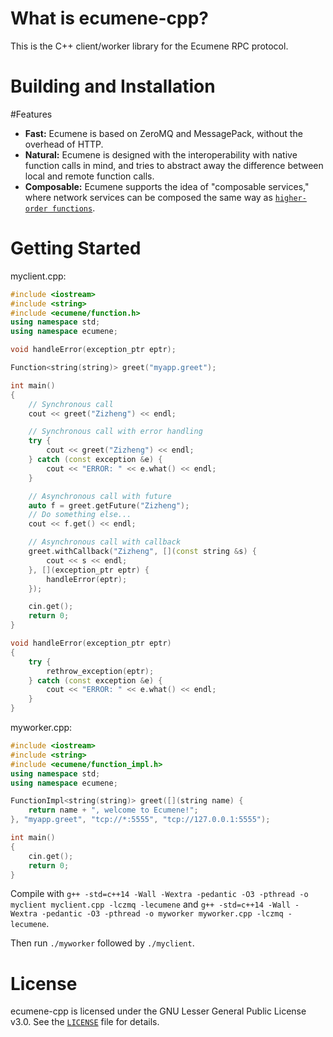 # What is ecumene-cpp?
This is the C++ client/worker library for the Ecumene RPC protocol.

# Building and Installation

#Features
* **Fast:** Ecumene is based on ZeroMQ and MessagePack, without the overhead of HTTP.
* **Natural:** Ecumene is designed with the interoperability with native function calls in mind, and tries to abstract away the difference between local and remote function calls.
* **Composable:** Ecumene supports the idea of "composable services," where network services can be composed the same way as [`higher-order functions`](https://www.wikiwand.com/en/Higher-order_function).

# Getting Started
myclient.cpp:
```c++
#include <iostream>
#include <string>
#include <ecumene/function.h>
using namespace std;
using namespace ecumene;

void handleError(exception_ptr eptr);

Function<string(string)> greet("myapp.greet");

int main()
{
    // Synchronous call
    cout << greet("Zizheng") << endl;

    // Synchronous call with error handling
    try {
        cout << greet("Zizheng") << endl;
    } catch (const exception &e) {
        cout << "ERROR: " << e.what() << endl;
    }

    // Asynchronous call with future
    auto f = greet.getFuture("Zizheng");
    // Do something else...
    cout << f.get() << endl;

    // Asynchronous call with callback
    greet.withCallback("Zizheng", [](const string &s) {
        cout << s << endl;
    }, [](exception_ptr eptr) {
        handleError(eptr);
    });

    cin.get();
    return 0;
}

void handleError(exception_ptr eptr)
{
    try {
        rethrow_exception(eptr);
    } catch (const exception &e) {
        cout << "ERROR: " << e.what() << endl;
    }
}
```

myworker.cpp:
```c++
#include <iostream>
#include <string>
#include <ecumene/function_impl.h>
using namespace std;
using namespace ecumene;

FunctionImpl<string(string)> greet([](string name) {
    return name + ", welcome to Ecumene!";
}, "myapp.greet", "tcp://*:5555", "tcp://127.0.0.1:5555");

int main()
{
    cin.get();
    return 0;
}
```

Compile with `g++ -std=c++14 -Wall -Wextra -pedantic -O3 -pthread -o myclient myclient.cpp -lczmq -lecumene` and `g++ -std=c++14 -Wall -Wextra -pedantic -O3 -pthread -o myworker myworker.cpp -lczmq -lecumene`.

Then run `./myworker` followed by `./myclient`.

# License
ecumene-cpp is licensed under the GNU Lesser General Public License v3.0. See the [`LICENSE`](./LICENSE) file for details.
